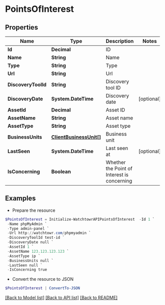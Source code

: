 # PointsOfInterest
## Properties

Name | Type | Description | Notes
------------ | ------------- | ------------- | -------------
**Id** | **Decimal** | ID | 
**Name** | **String** | Name | 
**Type** | **String** | Type | 
**Url** | **String** | Url | 
**DiscoveryToolId** | **String** | Discovery tool ID | 
**DiscoveryDate** | **System.DateTime** | Discovery date | [optional] 
**AssetId** | **Decimal** | Asset ID | 
**AssetName** | **String** | Asset name | 
**AssetType** | **String** | Asset type | 
**BusinessUnits** | [**ClientBusinessUnit[]**](ClientBusinessUnit.md) | Business unit | 
**LastSeen** | **System.DateTime** | Last seen at | [optional] 
**IsConcerning** | **Boolean** | Whether the Point of Interest is concerning | 

## Examples

- Prepare the resource
```powershell
$PointsOfInterest = Initialize-WatchtowrAPIPointsOfInterest  -Id 1 `
 -Name phpMyAdmin `
 -Type admin-panel `
 -Url http://watchtowr.com/phpmyadmin `
 -DiscoveryToolId test-id `
 -DiscoveryDate null `
 -AssetId 1 `
 -AssetName 123.123.123.123 `
 -AssetType ip `
 -BusinessUnits null `
 -LastSeen null `
 -IsConcerning true
```

- Convert the resource to JSON
```powershell
$PointsOfInterest | ConvertTo-JSON
```

[[Back to Model list]](../README.md#documentation-for-models) [[Back to API list]](../README.md#documentation-for-api-endpoints) [[Back to README]](../README.md)

